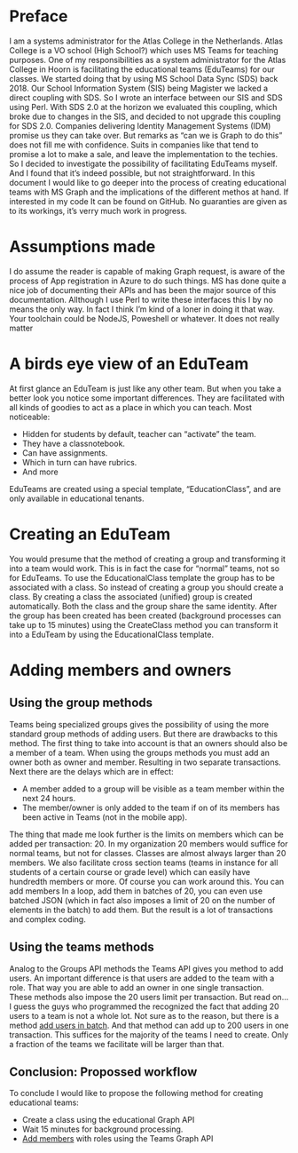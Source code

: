 # Preface

I am a systems administrator for the Atlas College in the Netherlands. Atlas College is a VO school (High School?) which uses MS Teams for teaching purposes.
One of my responsibilities as a system administrator for the Atlas College in Hoorn is facilitating the educational teams (EduTeams) for our classes. We started doing that by using MS School Data Sync (SDS) back 2018. Our School Information System (SIS) being Magister we lacked a direct coupling with SDS. So I wrote an interface between our SIS and SDS using Perl.
With SDS 2.0 at the horizon we evaluated this coupling, which broke due to changes in the SIS, and decided to not upgrade this coupling for SDS 2.0. Companies delivering Identity Management Systems (IDM) promise us they can take over. But remarks as “can we is Graph to do this” does not fill me with confidence. Suits in companies like that tend to promise a lot to make a sale, and leave the implementation to the techies.
So I decided to investigate the possibility of facilitating EduTeams myself. And I found that it’s indeed possible, but not straightforward. In this document I would like to go deeper into the process of creating educational teams with MS Graph and the implications of the different methos at hand.
If interested in my code It can be found on GitHub. No guaranties are given as to its workings, it’s verry much work in progress.

# Assumptions made

I do assume the reader is capable of making Graph request, is aware of the process of App registration in Azure to do such things. MS has done quite a nice job of documenting their APIs and has been the major source of this documentation.
Allthough I use Perl to write these interfaces this I by no means the only way. In fact I think I’m kind of a loner in doing it that way. Your toolchain could be NodeJS, Poweshell or whatever. It does not really matter

# A birds eye view of an EduTeam

At first glance an EduTeam is just like any other team. But when you take a better look you notice some important differences. They are facilitated with all kinds of goodies to act as a place in which you can teach. Most noticeable:
- Hidden for students by default, teacher can “activate” the team.
- They have a classnotebook.
- Can have assignments.
- Which in turn can have rubrics.
- And more

EduTeams are created using a special template, “EducationClass”, and are only available in educational tenants.

# Creating an EduTeam

You would presume that the method of creating a group and transforming it into a team would work. This is in fact the case for “normal” teams, not so for EduTeams.
To use the EducationalClass template the group has to be associated with a class. So instead of creating a group you should create a class. By creating a class the associated (unified) group is created automatically. Both the class and the group share the same identity.
After the group has been created has been created (background processes can take up to 15 minutes) using the CreateClass method you can transform it into a EduTeam by using the EducationalClass template.

# Adding members and owners

## Using the group methods

Teams being specialized groups gives the possibility of using the more standard group methods of adding users. But there are drawbacks to this method.
The first thing to take into account is that an owners should also be a member of a team. When using the groups methods you must add an owner both as owner and member. Resulting in two separate transactions.
Next there are the delays which are in effect:
-	A member added to a group will be visible as a team member within the next 24 hours.
-	The member/owner is only added to the team if on of its members has been active in Teams (not in the mobile app).

The thing that made me look further is the limits on members which can be added per transaction:  20. In my organization 20 members would suffice for normal teams, but not for classes. Classes are almost always larger than 20 members. We  also facilitate cross section teams (teams in instance for all students of a certain course or grade level) which can easily have hundredth members or more.
Of course you can work around this. You can add members In a loop, add them in batches of 20, you can even use batched JSON (which in fact also imposes a limit of 20 on the number of elements in the batch) to add them. But the result is a lot of transactions and complex coding.

## Using the teams methods

Analog to the Groups API methods the Teams API gives you method to add users. An important difference is that users are added to the team with a role. That way you are able to add an owner in one single transaction. These methods also impose the 20 users limit per transaction. But read on…
I guess the guys who programmed the recognized the fact that adding 20 users to a team is not a whole lot. Not sure as to the reason, but there is a method [add users in batch](https://learn.microsoft.com/en-us/graph/api/conversationmembers-add?view=graph-rest-1.0&tabs=http). And that method can add up to 200 users in one transaction. This suffices for the majority of the teams I need to create. Only a fraction of the teams we facilitate will be larger than that.

## Conclusion: Propossed workflow

To conclude I would like to propose the following method for creating educational teams:
- Create a class using the educational Graph API
- Wait 15 minutes for background processing.
- [Add members](https://learn.microsoft.com/en-us/graph/api/conversationmembers-add?view=graph-rest-1.0&tabs=http) with roles using the Teams Graph API


